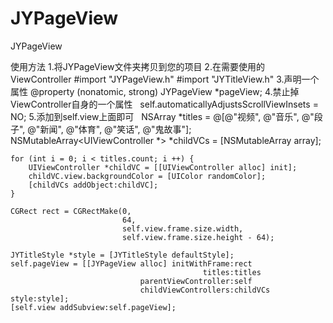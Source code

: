 # JYPageView
JYPageView

使用方法
1.将JYPageView文件夹拷贝到您的项目
2.在需要使用的ViewController 
     #import "JYPageView.h"
     #import "JYTitleView.h"
3.声明一个属性
    @property (nonatomic, strong) JYPageView *pageView;
4.禁止掉ViewController自身的一个属性
   self.automaticallyAdjustsScrollViewInsets = NO;
5.添加到self.view上面即可
    NSArray *titles = @[@"视频", @"音乐", @"段子", @"新闻", @"体育", @"笑话", @"鬼故事"];
    NSMutableArray<UIViewController *> *childVCs = [NSMutableArray array];
    
    for (int i = 0; i < titles.count; i ++) {
        UIViewController *childVC = [[UIViewController alloc] init];
        childVC.view.backgroundColor = [UIColor randomColor];
        [childVCs addObject:childVC];
    }
    
    CGRect rect = CGRectMake(0,
                             64,
                             self.view.frame.size.width,
                             self.view.frame.size.height - 64);
    
    JYTitleStyle *style = [JYTitleStyle defaultStyle];
    self.pageView = [[JYPageView alloc] initWithFrame:rect
                                               titles:titles
                                 parentViewController:self
                                 childViewControllers:childVCs style:style];
    [self.view addSubview:self.pageView];
